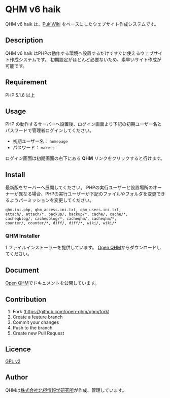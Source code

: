QHM v6 haik
====

QHM v6 haik は、[PukiWiki][pukiwiki] をベースにしたウェブサイト作成システムです。

## Description

QHM v6 haik はPHPの動作する環境へ設置するだけですぐに使えるウェブサイト作成システムです。
初期設定がほとんど必要ないため、素早いサイト作成が可能です。


## Requirement

PHP 5.1.6 以上

## Usage

PHP の動作するサーバーへ設置後、ログイン画面より下記の初期ユーザー名とパスワードで管理者ログインしてください。

- 初期ユーザー名： `homepage`
- パスワード： `makeit`

ログイン画面は初期画面の右下にある **QHM** リンクをクリックすると行けます。


## Install

最新版をサーバーへ展開してください。
PHPの実行ユーザーと設置場所のオーナーが異なる場合、PHPの実行ユーザーが下記のファイルやフォルダを変更できるようパーミッションを変更してください。

```
qhm.ini.php, qhm_access.ini.txt, qhm_users.ini.txt,
attach/, attach/*, backup/, backup/*, cache/, cache/*,
cacheqblog/, cacheqblog/*, cacheqhm/, cacheqhm/*,
counter/, counter/*, diff/, diff/*, wiki/, wiki/*
```

### QHM Installer

1 ファイルインストーラーを提供しています。
[Open QHM](openqhm)からダウンロードしてください。


## Document

[Open QHM][openqhm]でドキュメントを公開しています。


## Contribution

1. Fork (<https://github.com/open-qhm/qhm/fork>)
2. Create a feature branch
3. Commit your changes
4. Push to the branch
5. Create new Pull Request


## Licence

[GPL v2][license]


## Author

QHMは[株式会社北摂情報学研究所][hokuken]が作成、管理しています。


[pukiwiki]: http://pukiwiki.osdn.jp/
[hokuken]: http://www.hokuken.com/
[license]: https://github.com/open-qhm/qhm/blob/master/LICENSE
[openqhm]: http://www.open-qhm.net/
